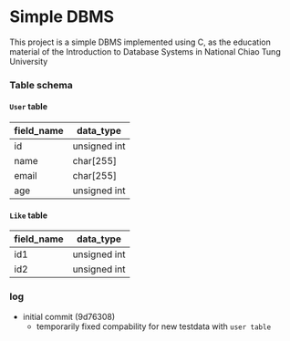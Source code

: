 # Simple DBMS                                                                                                   

This project is a simple DBMS implemented using C, as the education material of the Introduction to Database Systems in National Chiao Tung University

### Table schema
#### `User` table
| field_name | data_type |
|---|---|
| id | unsigned int |
| name | char[255] |
| email | char[255] |
| age | unsigned int |

#### `Like` table
| field_name | data_type |
|---|---|
| id1 | unsigned int |
| id2 | unsigned int |

### log
- initial commit (9d76308)
    - temporarily fixed compability for new testdata with `user table`

